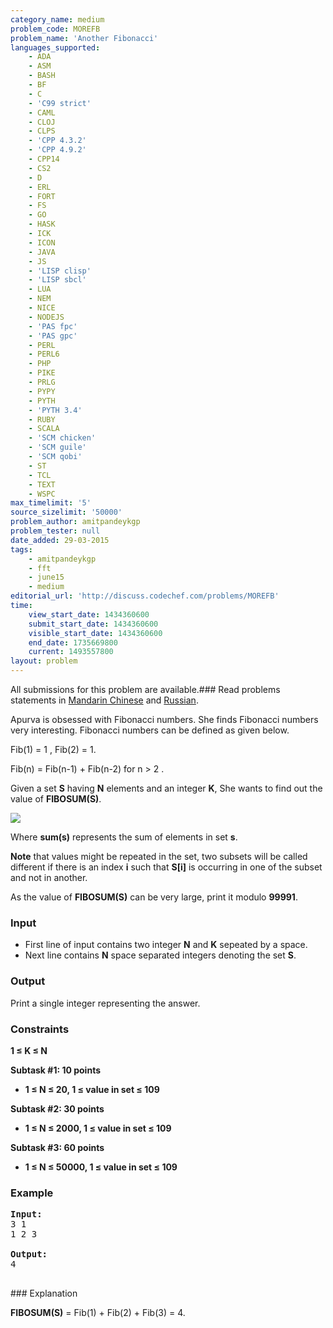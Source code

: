 ```yaml
---
category_name: medium
problem_code: MOREFB
problem_name: 'Another Fibonacci'
languages_supported:
    - ADA
    - ASM
    - BASH
    - BF
    - C
    - 'C99 strict'
    - CAML
    - CLOJ
    - CLPS
    - 'CPP 4.3.2'
    - 'CPP 4.9.2'
    - CPP14
    - CS2
    - D
    - ERL
    - FORT
    - FS
    - GO
    - HASK
    - ICK
    - ICON
    - JAVA
    - JS
    - 'LISP clisp'
    - 'LISP sbcl'
    - LUA
    - NEM
    - NICE
    - NODEJS
    - 'PAS fpc'
    - 'PAS gpc'
    - PERL
    - PERL6
    - PHP
    - PIKE
    - PRLG
    - PYPY
    - PYTH
    - 'PYTH 3.4'
    - RUBY
    - SCALA
    - 'SCM chicken'
    - 'SCM guile'
    - 'SCM qobi'
    - ST
    - TCL
    - TEXT
    - WSPC
max_timelimit: '5'
source_sizelimit: '50000'
problem_author: amitpandeykgp
problem_tester: null
date_added: 29-03-2015
tags:
    - amitpandeykgp
    - fft
    - june15
    - medium
editorial_url: 'http://discuss.codechef.com/problems/MOREFB'
time:
    view_start_date: 1434360600
    submit_start_date: 1434360600
    visible_start_date: 1434360600
    end_date: 1735669800
    current: 1493557800
layout: problem
---
```

All submissions for this problem are available.###  Read problems statements in [Mandarin Chinese](http://www.codechef.com/download/translated/JUNE15/mandarin/MOREFB.pdf) and [Russian](http://www.codechef.com/download/translated/JUNE15/russian/MOREFB.pdf).

Apurva is obsessed with Fibonacci numbers. She finds Fibonacci numbers very interesting. Fibonacci numbers can be defined as given below.

Fib(1) = 1 , Fib(2) = 1.

Fib(n) = Fib(n-1) + Fib(n-2) for n > 2 .

 Given a set  **S**  having **N** elements and an integer **K**, She wants to find out the value of **FIBOSUM(S)**.

![](https://s3.amazonaws.com/codechef_shared/download/JUNE15/FIBOSUM.JPG)

Where **sum(s)** represents the sum of elements in set **s**.

**Note** that values might be repeated in the set, two subsets will be called different if there is an index **i** such that **S\[i\]** is occurring in one of the subset and not in another.

As the value of **FIBOSUM(S)** can be very large, print it modulo **99991**.

### Input

- First line of input contains two integer **N** and **K** sepeated by a space.
- Next line contains **N** space separated integers denoting the set **S**.

### Output

Print a single integer representing the answer.

### Constraints

 **1 ≤ K ≤ N**

**Subtask #1: 10 points**

- **1 ≤ N ≤ 20, 1 ≤ value in set ≤ 109**

**Subtask #2: 30 points**

- **1 ≤ N ≤ 2000, 1 ≤ value in set ≤ 109**

**Subtask #3: 60 points**

- **1 ≤ N ≤ 50000, 1 ≤ value in set ≤ 109**

### Example

<pre><b>Input:</b>
3 1
1 2 3

<b>Output:</b>
4

</pre>### Explanation
**FIBOSUM(S)**  = Fib(1) + Fib(2) + Fib(3) = 4.
